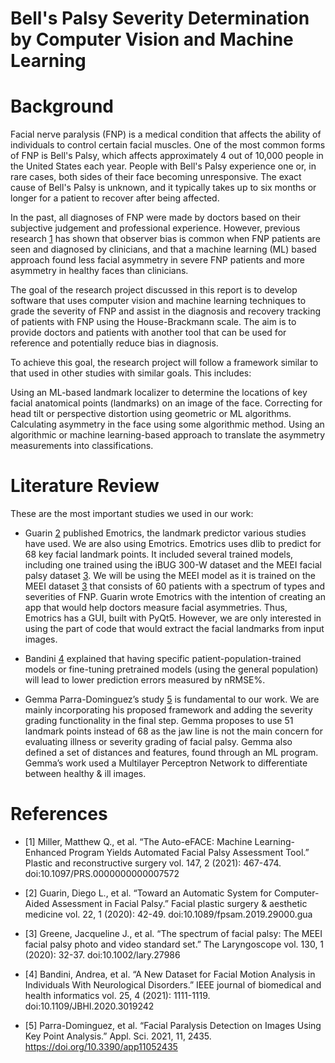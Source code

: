 # Bell's Palsy Severity Determination by Computer Vision and Machine Learning

# Background

Facial nerve paralysis (FNP) is a medical condition that affects the ability of individuals to control certain facial muscles. One of the most common forms of FNP is Bell's Palsy, which affects approximately 4 out of 10,000 people in the United States each year. People with Bell's Palsy experience one or, in rare cases, both sides of their face becoming unresponsive. The exact cause of Bell's Palsy is unknown, and it typically takes up to six months or longer for a patient to recover after being affected.

In the past, all diagnoses of FNP were made by doctors based on their subjective judgement and professional experience. However, previous research [1](#References) has shown that observer bias is common when FNP patients are seen and diagnosed by clinicians, and that a machine learning (ML) based approach found less facial asymmetry in severe FNP patients and more asymmetry in healthy faces than clinicians.

The goal of the research project discussed in this report is to develop software that uses computer vision and machine learning techniques to grade the severity of FNP and assist in the diagnosis and recovery tracking of patients with FNP using the House-Brackmann scale. The aim is to provide doctors and patients with another tool that can be used for reference and potentially reduce bias in diagnosis.

To achieve this goal, the research project will follow a framework similar to that used in other studies with similar goals. This includes:

Using an ML-based landmark localizer to determine the locations of key facial anatomical points (landmarks) on an image of the face.
Correcting for head tilt or perspective distortion using geometric or ML algorithms.
Calculating asymmetry in the face using some algorithmic method.
Using an algorithmic or machine learning-based approach to translate the asymmetry measurements into classifications.

# Literature Review

These are the most important studies we used in our work:

- Guarin [2](#References) published Emotrics, the landmark predictor various studies have used. We are also using Emotrics. Emotrics uses dlib to predict for 68 key facial landmark points. It included several trained models, including one trained using the iBUG 300-W dataset and the MEEI facial palsy dataset [3](#References). We will be using the MEEI model as it is trained on the MEEI dataset [3](#References) that consists of 60 patients with a spectrum of types and severities of FNP. Guarin wrote Emotrics with the intention of creating an app that would help doctors measure facial asymmetries. Thus, Emotrics has a GUI, built with PyQt5. However, we are only interested in using the part of code that would extract the facial landmarks from input images.

- Bandini [4](#References) explained that having specific patient-population-trained models or fine-tuning pretrained models (using the general population) will lead to lower prediction errors measured by nRMSE%.

- Gemma Parra-Dominguez’s study [5](#References) is fundamental to our work. We are mainly incorporating his proposed framework and adding the severity grading functionality in the final step. Gemma proposes to use 51 landmark points instead of 68 as the jaw line is not the main concern for evaluating illness or severity grading of facial palsy. Gemma also defined a set of distances and features, found through an ML program. Gemma’s work used a Multilayer Perceptron Network to differentiate between healthy & ill images.

# References

- [1] Miller, Matthew Q., et al. “The Auto-eFACE: Machine Learning-Enhanced Program Yields Automated Facial Palsy Assessment Tool.” Plastic and reconstructive surgery vol. 147, 2 (2021): 467-474. doi:10.1097/PRS.0000000000007572

- [2] Guarin, Diego L., et al. “Toward an Automatic System for Computer-Aided Assessment in Facial Palsy.” Facial plastic surgery & aesthetic medicine vol. 22, 1 (2020): 42-49. doi:10.1089/fpsam.2019.29000.gua

- [3] Greene, Jacqueline J., et al. “The spectrum of facial palsy: The MEEI facial palsy photo and video standard set.” The Laryngoscope vol. 130, 1 (2020): 32-37. doi:10.1002/lary.27986

- [4] Bandini, Andrea, et al. “A New Dataset for Facial Motion Analysis in Individuals With Neurological Disorders.” IEEE journal of biomedical and health informatics vol. 25, 4 (2021): 1111-1119. doi:10.1109/JBHI.2020.3019242

- [5] Parra-Dominguez, et al. “Facial Paralysis Detection on Images Using Key Point Analysis.” Appl. Sci. 2021, 11, 2435. https://doi.org/10.3390/app11052435
